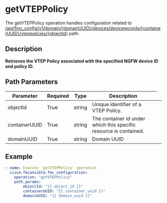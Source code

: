 # getVTEPPolicy

The getVTEPPolicy operation handles configuration related to [/api/fmc_config/v1/domain/{domainUUID}/devices/devicerecords/{containerUUID}/vteppolicies/{objectId}](/paths//api/fmc_config/v1/domain/{domain_uuid}/devices/devicerecords/{container_uuid}/vteppolicies/{object_id}.md) path.&nbsp;
## Description
**Retrieves the VTEP Policy associated with the specified NGFW device ID and policy ID.**

## Path Parameters
| Parameter | Required | Type | Description |
| --------- | -------- | ---- | ----------- |
| objectId | True | string <td colspan=3> Unique identifier of a VTEP Policy. |
| containerUUID | True | string <td colspan=3> The container id under which this specific resource is contained. |
| domainUUID | True | string <td colspan=3> Domain UUID |

## Example
```yaml
- name: Execute 'getVTEPPolicy' operation
  cisco.fmcansible.fmc_configuration:
    operation: "getVTEPPolicy"
    path_params:
        objectId: "{{ object_id }}"
        containerUUID: "{{ container_uuid }}"
        domainUUID: "{{ domain_uuid }}"

```
